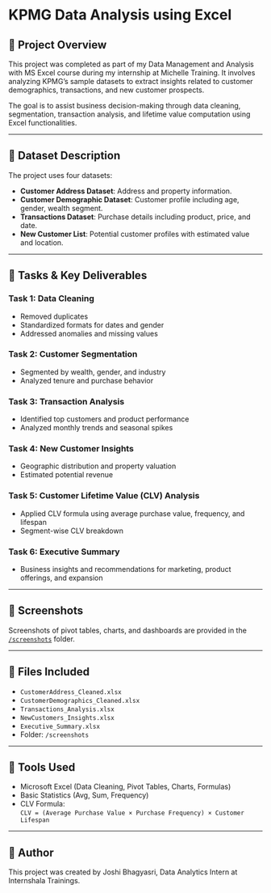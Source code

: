 # KPMG Data Analysis using Excel

## 📌 Project Overview

This project was completed as part of my Data Management and Analysis with MS Excel course during my internship at Michelle Training. It involves analyzing KPMG’s sample datasets to extract insights related to customer demographics, transactions, and new customer prospects.

The goal is to assist business decision-making through data cleaning, segmentation, transaction analysis, and lifetime value computation using Excel functionalities.

---

## 📂 Dataset Description

The project uses four datasets:
- **Customer Address Dataset**: Address and property information.
- **Customer Demographic Dataset**: Customer profile including age, gender, wealth segment.
- **Transactions Dataset**: Purchase details including product, price, and date.
- **New Customer List**: Potential customer profiles with estimated value and location.

---

## 🧠 Tasks & Key Deliverables

### Task 1: Data Cleaning
- Removed duplicates
- Standardized formats for dates and gender
- Addressed anomalies and missing values

### Task 2: Customer Segmentation
- Segmented by wealth, gender, and industry
- Analyzed tenure and purchase behavior

### Task 3: Transaction Analysis
- Identified top customers and product performance
- Analyzed monthly trends and seasonal spikes

### Task 4: New Customer Insights
- Geographic distribution and property valuation
- Estimated potential revenue

### Task 5: Customer Lifetime Value (CLV) Analysis
- Applied CLV formula using average purchase value, frequency, and lifespan
- Segment-wise CLV breakdown

### Task 6: Executive Summary
- Business insights and recommendations for marketing, product offerings, and expansion

---

## 📸 Screenshots

Screenshots of pivot tables, charts, and dashboards are provided in the [`/screenshots`](./screenshots) folder.

---

## 📁 Files Included

- `CustomerAddress_Cleaned.xlsx`
- `CustomerDemographics_Cleaned.xlsx`
- `Transactions_Analysis.xlsx`
- `NewCustomers_Insights.xlsx`
- `Executive_Summary.xlsx`
- Folder: `/screenshots`

---

## 🧰 Tools Used

- Microsoft Excel (Data Cleaning, Pivot Tables, Charts, Formulas)
- Basic Statistics (Avg, Sum, Frequency)
- CLV Formula:  
  `CLV = (Average Purchase Value × Purchase Frequency) × Customer Lifespan`

---


## 💬 Author

This project was created by Joshi Bhagyasri, Data Analytics Intern at Internshala Trainings.

